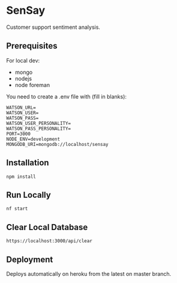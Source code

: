 # SenSay
Customer support sentiment analysis.

## Prerequisites

For local dev:
- mongo
- nodejs
- node foreman

You need to create a .env file with (fill in blanks):
```
WATSON_URL=
WATSON_USER=
WATSON_PASS=
WATSON_USER_PERSONALITY=
WATSON_PASS_PERSONALITY=
PORT=3000
NODE_ENV=development
MONGODB_URI=mongodb://localhost/sensay
```

## Installation

```
npm install
```

## Run Locally

```
nf start
```

## Clear Local Database
```
https://localhost:3000/api/clear
```


## Deployment

Deploys automatically on heroku from the latest on master branch.
